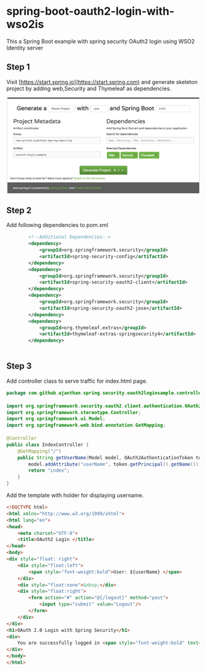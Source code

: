 # spring-boot-oauth2-login-with-wso2is
This a Spring Boot example with spring security OAuth2 login using WSO2 Identity server

## Step 1

Visit [https://start.spring.io](https://start.spring.com) and generate skeleton project by adding web,Security and Thymeleaf as dependencies.

![start.spring.io](images/start-spring-io.png?raw=true "Generate Spring Boot Project")

## Step 2

Add following dependencies to pom.xml

```xml
		<!--Additional Dependencies-->
		<dependency>
			<groupId>org.springframework.security</groupId>
			<artifactId>spring-security-config</artifactId>
		</dependency>
		<dependency>
			<groupId>org.springframework.security</groupId>
			<artifactId>spring-security-oauth2-client</artifactId>
		</dependency>
		<dependency>
			<groupId>org.springframework.security</groupId>
			<artifactId>spring-security-oauth2-jose</artifactId>
		</dependency>
		<dependency>
			<groupId>org.thymeleaf.extras</groupId>
			<artifactId>thymeleaf-extras-springsecurity4</artifactId>
		</dependency>
        
```

## Step 3

Add controller class to serve traffic for index.html page.

```java
package com.github.ajanthan.spring.security.oauth2loginsample.controllers;

import org.springframework.security.oauth2.client.authentication.OAuth2AuthenticationToken;
import org.springframework.stereotype.Controller;
import org.springframework.ui.Model;
import org.springframework.web.bind.annotation.GetMapping;

@Controller
public class IndexController {
    @GetMapping("/")
    public String getUserName(Model model, OAuth2AuthenticationToken token) {
        model.addAttribute("userName", token.getPrincipal().getName());
        return "index";
    }
}

```
Add the template with holder for displaying username.

```html
<!DOCTYPE html>
<html xmlns="http://www.w3.org/1999/xhtml">
<html lang="en">
<head>
    <meta charset="UTF-8">
    <title>OAuth2 Login </title>
</head>
<body>
<div style="float: right">
    <div style="float:left">
        <span style="font-weight:bold">User: ${userName} </span>
    </div>
    <div style="float:none">&nbsp;</div>
    <div style="float:right">
        <form action="#" action="@{/logout}" method="post">
            <input type="submit" value="Logout"/>
        </form>
    </div>
</div>
<h1>OAuth 2.0 Login with Spring Security</h1>
<div>
    You are successfully logged in <span style="font-weight:bold" text="${userName}"></span>
</div>
</body>
</html>

```
